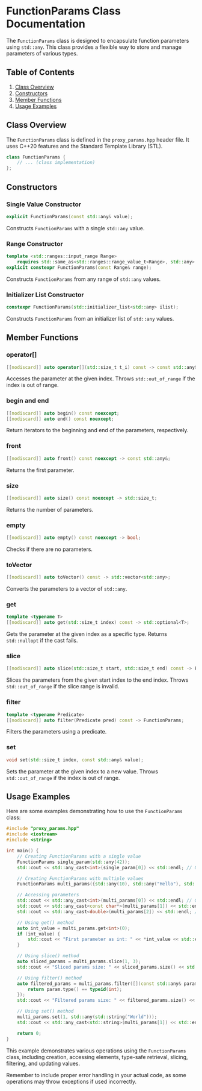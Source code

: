 # FunctionParams Class Documentation

The `FunctionParams` class is designed to encapsulate function parameters using `std::any`. This class provides a flexible way to store and manage parameters of various types.

## Table of Contents

1. [Class Overview](#class-overview)
2. [Constructors](#constructors)
3. [Member Functions](#member-functions)
4. [Usage Examples](#usage-examples)

## Class Overview

The `FunctionParams` class is defined in the `proxy_params.hpp` header file. It uses C++20 features and the Standard Template Library (STL).

```cpp
class FunctionParams {
    // ... (class implementation)
};
```

## Constructors

### Single Value Constructor

```cpp
explicit FunctionParams(const std::any& value);
```

Constructs `FunctionParams` with a single `std::any` value.

### Range Constructor

```cpp
template <std::ranges::input_range Range>
    requires std::same_as<std::ranges::range_value_t<Range>, std::any>
explicit constexpr FunctionParams(const Range& range);
```

Constructs `FunctionParams` from any range of `std::any` values.

### Initializer List Constructor

```cpp
constexpr FunctionParams(std::initializer_list<std::any> ilist);
```

Constructs `FunctionParams` from an initializer list of `std::any` values.

## Member Functions

### operator[]

```cpp
[[nodiscard]] auto operator[](std::size_t t_i) const -> const std::any&;
```

Accesses the parameter at the given index. Throws `std::out_of_range` if the index is out of range.

### begin and end

```cpp
[[nodiscard]] auto begin() const noexcept;
[[nodiscard]] auto end() const noexcept;
```

Return iterators to the beginning and end of the parameters, respectively.

### front

```cpp
[[nodiscard]] auto front() const noexcept -> const std::any&;
```

Returns the first parameter.

### size

```cpp
[[nodiscard]] auto size() const noexcept -> std::size_t;
```

Returns the number of parameters.

### empty

```cpp
[[nodiscard]] auto empty() const noexcept -> bool;
```

Checks if there are no parameters.

### toVector

```cpp
[[nodiscard]] auto toVector() const -> std::vector<std::any>;
```

Converts the parameters to a vector of `std::any`.

### get

```cpp
template <typename T>
[[nodiscard]] auto get(std::size_t index) const -> std::optional<T>;
```

Gets the parameter at the given index as a specific type. Returns `std::nullopt` if the cast fails.

### slice

```cpp
[[nodiscard]] auto slice(std::size_t start, std::size_t end) const -> FunctionParams;
```

Slices the parameters from the given start index to the end index. Throws `std::out_of_range` if the slice range is invalid.

### filter

```cpp
template <typename Predicate>
[[nodiscard]] auto filter(Predicate pred) const -> FunctionParams;
```

Filters the parameters using a predicate.

### set

```cpp
void set(std::size_t index, const std::any& value);
```

Sets the parameter at the given index to a new value. Throws `std::out_of_range` if the index is out of range.

## Usage Examples

Here are some examples demonstrating how to use the `FunctionParams` class:

```cpp
#include "proxy_params.hpp"
#include <iostream>
#include <string>

int main() {
    // Creating FunctionParams with a single value
    FunctionParams single_param(std::any(42));
    std::cout << std::any_cast<int>(single_param[0]) << std::endl; // Output: 42

    // Creating FunctionParams with multiple values
    FunctionParams multi_params({std::any(10), std::any("Hello"), std::any(3.14)});

    // Accessing parameters
    std::cout << std::any_cast<int>(multi_params[0]) << std::endl; // Output: 10
    std::cout << std::any_cast<const char*>(multi_params[1]) << std::endl; // Output: Hello
    std::cout << std::any_cast<double>(multi_params[2]) << std::endl; // Output: 3.14

    // Using get() method
    auto int_value = multi_params.get<int>(0);
    if (int_value) {
        std::cout << "First parameter as int: " << *int_value << std::endl; // Output: First parameter as int: 10
    }

    // Using slice() method
    auto sliced_params = multi_params.slice(1, 3);
    std::cout << "Sliced params size: " << sliced_params.size() << std::endl; // Output: Sliced params size: 2

    // Using filter() method
    auto filtered_params = multi_params.filter([](const std::any& param) {
        return param.type() == typeid(int);
    });
    std::cout << "Filtered params size: " << filtered_params.size() << std::endl; // Output: Filtered params size: 1

    // Using set() method
    multi_params.set(1, std::any(std::string("World")));
    std::cout << std::any_cast<std::string>(multi_params[1]) << std::endl; // Output: World

    return 0;
}
```

This example demonstrates various operations using the `FunctionParams` class, including creation, accessing elements, type-safe retrieval, slicing, filtering, and updating values.

Remember to include proper error handling in your actual code, as some operations may throw exceptions if used incorrectly.
